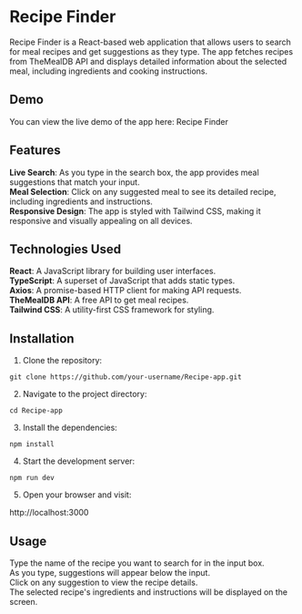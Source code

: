 # Recipe Finder
Recipe Finder is a React-based web application that allows users to search for meal recipes and get suggestions as they type. The app fetches recipes from TheMealDB API and displays detailed information about the selected meal, including ingredients and cooking instructions.

## Demo
You can view the live demo of the app here: Recipe Finder

## Features
**Live Search**: As you type in the search box, the app provides meal suggestions that match your input.<br />
**Meal Selection**: Click on any suggested meal to see its detailed recipe, including ingredients and instructions.<br/>
**Responsive Design**: The app is styled with Tailwind CSS, making it responsive and visually appealing on all devices.

## Technologies Used
**React**: A JavaScript library for building user interfaces.<br/>
**TypeScript**: A superset of JavaScript that adds static types.<br/>
**Axios**: A promise-based HTTP client for making API requests.<br/>
**TheMealDB API**: A free API to get meal recipes.<br/>
**Tailwind CSS**: A utility-first CSS framework for styling.<br/>

## Installation

1. Clone the repository:
```
git clone https://github.com/your-username/Recipe-app.git
```
2. Navigate to the project directory:
```
cd Recipe-app
```
3. Install the dependencies:
```
npm install
```
4. Start the development server:
```
npm run dev
```
5. Open your browser and visit:

http://localhost:3000

## Usage
Type the name of the recipe you want to search for in the input box.<br/>
As you type, suggestions will appear below the input.<br/>
Click on any suggestion to view the recipe details.<br/>
The selected recipe's ingredients and instructions will be displayed on the screen.<br/>

